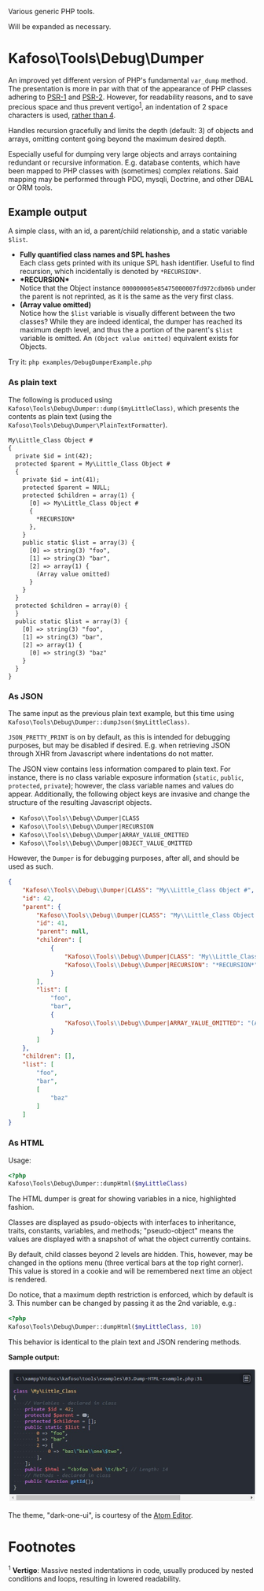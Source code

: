 Various generic PHP tools.

Will be expanded as necessary.

# Kafoso\Tools\Debug\Dumper

An improved yet different version of PHP's fundamental `var_dump` method. The presentation is more in par with that of the appearance of PHP classes adhering to [PSR-1](http://www.php-fig.org/psr/psr-1/) and [PSR-2](http://www.php-fig.org/psr/psr-2/). However, for readability reasons, and to save precious space and thus prevent vertigo<sup><a href="#footnotes-vertigo">1</a></sup>, an indentation of 2 space characters is used, [rather than 4](http://www.php-fig.org/psr/psr-2/#2-4-indenting).

Handles recursion gracefully and limits the depth (default: 3) of objects and arrays, omitting content going beyond the maximum desired depth.

Especially useful for dumping very large objects and arrays containing redundant or recursive information. E.g. database contents, which have been mapped to PHP classes with (sometimes) complex relations. Said mapping may be performed through PDO, mysqli, Doctrine, and other DBAL or ORM tools.

## Example output

A simple class, with an id, a parent/child relationship, and a static variable `$list`.

- **Fully quantified class names and SPL hashes**<br>
Each class gets printed with its unique SPL hash identifier. Useful to find recursion, which incidentally is denoted by `*RECURSION*`.
- **\*RECURSION\***<br>
Notice that the Object instance `000000005e85475000007fd972cdb06b` under the parent is not reprinted, as it is the same as the very first class.
- **(Array value omitted)**<br>
Notice how the `$list` variable is visually different between the two classes? While they are indeed identical, the dumper has reached its maximum depth level, and thus the a portion of the parent's `$list` variable is omitted. An `(Object value omitted)` equivalent exists for Objects.

Try it: `php examples/DebugDumperExample.php`

### As plain text

The following is produced using `Kafoso\Tools\Debug\Dumper::dump($myLittleClass)`, which presents the contents as plain text (using the `Kafoso\Tools\Debug\Dumper\PlainTextFormatter`).

```
My\Little_Class Object #
{
  private $id = int(42);
  protected $parent = My\Little_Class Object #
  {
    private $id = int(41);
    protected $parent = NULL;
    protected $children = array(1) {
      [0] => My\Little_Class Object #
      {
        *RECURSION*
      },
    }
    public static $list = array(3) {
      [0] => string(3) "foo",
      [1] => string(3) "bar",
      [2] => array(1) {
        (Array value omitted)
      }
    }
  }
  protected $children = array(0) {
  }
  public static $list = array(3) {
    [0] => string(3) "foo",
    [1] => string(3) "bar",
    [2] => array(1) {
      [0] => string(3) "baz"
    }
  }
}
```

### As JSON

The same input as the previous plain text example, but this time using `Kafoso\Tools\Debug\Dumper::dumpJson($myLittleClass)`.

`JSON_PRETTY_PRINT` is on by default, as this is intended for debugging purposes, but may be disabled if desired. E.g. when retrieving JSON through XHR from Javascript where indentations do not matter.

The JSON view contains less information compared to plain text. For instance, there is no class variable exposure information (`static`, `public`, `protected`, `private`); however, the class variable names and values do appear. Additionally, the following object keys are invasive and change the structure of the resulting Javascript objects.

- `Kafoso\\Tools\\Debug\\Dumper|CLASS`
- `Kafoso\\Tools\\Debug\\Dumper|RECURSION`
- `Kafoso\\Tools\\Debug\\Dumper|ARRAY_VALUE_OMITTED`
- `Kafoso\\Tools\\Debug\\Dumper|OBJECT_VALUE_OMITTED`

However, the `Dumper` is for debugging purposes, after all, and should be used as such.

```json
{
    "Kafoso\\Tools\\Debug\\Dumper|CLASS": "My\\Little_Class Object #",
    "id": 42,
    "parent": {
        "Kafoso\\Tools\\Debug\\Dumper|CLASS": "My\\Little_Class Object #",
        "id": 41,
        "parent": null,
        "children": [
            {
                "Kafoso\\Tools\\Debug\\Dumper|CLASS": "My\\Little_Class Object #",
                "Kafoso\\Tools\\Debug\\Dumper|RECURSION": "*RECURSION*"
            }
        ],
        "list": [
            "foo",
            "bar",
            {
                "Kafoso\\Tools\\Debug\\Dumper|ARRAY_VALUE_OMITTED": "(Array value omitted; array(1))"
            }
        ]
    },
    "children": [],
    "list": [
        "foo",
        "bar",
        [
            "baz"
        ]
    ]
}
```

### As HTML

Usage:

```php
<?php
Kafoso\Tools\Debug\Dumper::dumpHtml($myLittleClass)
```

The HTML dumper is great for showing variables in a nice, highlighted fashion.

Classes are displayed as psudo-objects with interfaces to inheritance, traits, constants, variables, and methods; "pseudo-object" means the values are displayed with a snapshot of what the object currently contains.

By default, child classes beyond 2 levels are hidden. This, however, may be changed in the options menu (three vertical bars at the top right corner). This value is stored in a cookie and will be remembered next time an object is rendered.

Do notice, that a maximum depth restriction is enforced, which by default is 3. This number can be changed by passing it as the 2nd variable, e.g.:

```php
<?php
Kafoso\Tools\Debug\Dumper::dumpHtml($myLittleClass, 10)
```

This behavior is identical to the plain text and JSON rendering methods.

**Sample output:**

![HtmlFormatter-dump-example.jpg](assets/HtmlFormatter-dump-example.jpg)

The theme, "dark-one-ui", is courtesy of the [Atom Editor](https://atom.io/).

# Footnotes

<a name="footnotes-vertigo"></a>
<sup>1</sup> **Vertigo**: Massive nested indentations in code, usually produced by nested conditions and loops, resulting in lowered readability.
